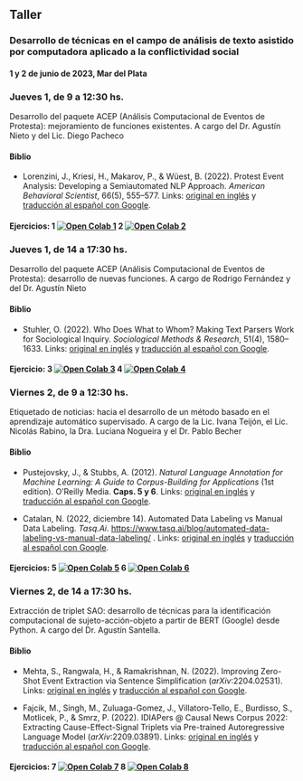 ## Taller

### Desarrollo de técnicas en el campo de análisis de texto asistido por computadora aplicado a la conflictividad social

#### 1 y 2 de junio de 2023, Mar del Plata

### Jueves 1, de 9 a 12:30 hs.

Desarrollo del paquete ACEP (Análisis Computacional de Eventos de
Protesta): mejoramiento de funciones existentes. A cargo del Dr. Agustín
Nieto y del Lic. Diego Pacheco

#### Biblio

-   Lorenzini, J., Kriesi, H., Makarov, P., & Wüest, B. (2022). Protest
    Event Analysis: Developing a Semiautomated NLP Approach. *American
    Behavioral Scientist*, 66(5), 555–577. Links: [original en
    inglés](https://github.com/agusnieto77/taller_pict_2019/blob/main/biblio/Protest%20Event%20Analysis_en.pdf)
    y [traducción al español con
    Google](https://github.com/agusnieto77/taller_pict_2019/blob/main/biblio/Protest%20Event%20Analysis_es.pdf).

#### Ejercicios: 1 [![Open Colab 1](https://colab.research.google.com/assets/colab-badge.svg)](https://colab.research.google.com/github/agusnieto77/taller_pict_2019/blob/main/Colabs/ACEP_funciones_existentes_I.ipynb) 2 [![Open Colab 2](https://colab.research.google.com/assets/colab-badge.svg)](https://colab.research.google.com/github/agusnieto77/taller_pict_2019/blob/main/Colabs/ACEP_funciones_existentes_II.ipynb)

### Jueves 1, de 14 a 17:30 hs.

Desarrollo del paquete ACEP (Análisis Computacional de Eventos de
Protesta): desarrollo de nuevas funciones. A cargo de Rodrigo Fernández
y del Dr. Agustín Nieto

#### Biblio

-   Stuhler, O. (2022). Who Does What to Whom? Making Text Parsers Work
    for Sociological Inquiry. *Sociological Methods & Research*, 51(4),
    1580–1633. Links: [original en
    inglés](https://github.com/agusnieto77/taller_pict_2019/blob/main/biblio/who%20does%20what%20to%20whom_en.pdf)
    y [traducción al español con
    Google](https://github.com/agusnieto77/taller_pict_2019/blob/main/biblio/who%20does%20what%20to%20whom_es.pdf).

#### Ejercicio: 3 [![Open Colab 3](https://colab.research.google.com/assets/colab-badge.svg)](https://colab.research.google.com/github/agusnieto77/taller_pict_2019/blob/main/Colabs/ACEP_funciones_desarrollo_I.ipynb) 4 [![Open Colab 4](https://colab.research.google.com/assets/colab-badge.svg)](https://colab.research.google.com/github/agusnieto77/taller_pict_2019/blob/main/Colabs/ACEP_funciones_desarrollo_II.ipynb)

### Viernes 2, de 9 a 12:30 hs.

Etiquetado de noticias: hacia el desarrollo de un método basado en el
aprendizaje automático supervisado. A cargo de la Lic. Ivana Teijón, el
Lic. Nicolás Rabino, la Dra. Luciana Nogueira y el Dr. Pablo Becher

#### Biblio

-   Pustejovsky, J., & Stubbs, A. (2012). *Natural Language Annotation
    for Machine Learning: A Guide to Corpus-Building for Applications*
    (1st edition). O’Reilly Media. **Caps. 5 y 6**. Links: [original en
    inglés](https://github.com/agusnieto77/taller_pict_2019/blob/main/biblio/Annotation_en.pdf)
    y [traducción al español con
    Google](https://github.com/agusnieto77/taller_pict_2019/blob/main/biblio/Annotation_es.pdf).

-   Catalan, N. (2022, diciembre 14). Automated Data Labeling vs Manual
    Data Labeling. *Tasq.Ai*.
    <https://www.tasq.ai/blog/automated-data-labeling-vs-manual-data-labeling/>
    . Links: [original en
    inglés](https://github.com/agusnieto77/taller_pict_2019/blob/main/biblio/Labeling_en.pdf)
    y [traducción al español con
    Google](https://github.com/agusnieto77/taller_pict_2019/blob/main/biblio/Labeling_es.pdf).

#### Ejercicios: 5 [![Open Colab 5](https://colab.research.google.com/assets/colab-badge.svg)](#) 6 [![Open Colab 6](https://colab.research.google.com/assets/colab-badge.svg)](#)

### Viernes 2, de 14 a 17:30 hs.

Extracción de triplet SAO: desarrollo de técnicas para la identificación
computacional de sujeto-acción-objeto a partir de BERT (Google) desde
Python. A cargo del Dr. Agustín Santella.

#### Biblio

-   Mehta, S., Rangwala, H., & Ramakrishnan, N. (2022). Improving
    Zero-Shot Event Extraction via Sentence Simplification
    (*arXiv*:2204.02531). Links: [original en
    inglés](https://github.com/agusnieto77/taller_pict_2019/blob/main/biblio/Improving%20Zero-Shot%20Event%20Extraction_en.pdf)
    y [traducción al español con
    Google](https://github.com/agusnieto77/taller_pict_2019/blob/main/biblio/Improving%20Zero-Shot%20Event%20Extraction_es.pdf).

-   Fajcik, M., Singh, M., Zuluaga-Gomez, J., Villatoro-Tello, E.,
    Burdisso, S., Motlicek, P., & Smrz, P. (2022). IDIAPers @ Causal
    News Corpus 2022: Extracting Cause-Effect-Signal Triplets via
    Pre-trained Autoregressive Language Model (*arXiv*:2209.03891).
    Links: [original en
    inglés](https://github.com/agusnieto77/taller_pict_2019/blob/main/biblio/Extracting%20Cause-Effect-Signal%20Triplets_en.pdf)
    y [traducción al español con
    Google](https://github.com/agusnieto77/taller_pict_2019/blob/main/biblio/Extracting%20Cause-Effect-Signal%20Triplets_es.pdf).

#### Ejercicios: 7 [![Open Colab 7](https://colab.research.google.com/assets/colab-badge.svg)](#) 8 [![Open Colab 8](https://colab.research.google.com/assets/colab-badge.svg)](#)
